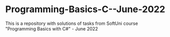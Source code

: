 # Programming-Basics-C--June-2022
This is a repository with solutions of tasks from SoftUni course "Programming Basics with C#" - June 2022
